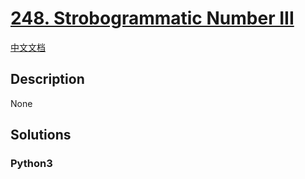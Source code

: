 # [248. Strobogrammatic Number III](https://leetcode.com/problems/strobogrammatic-number-iii)

[中文文档](/leetcode/0200-0299/0248.Strobogrammatic%20Number%20III/README.md)

## Description

None

## Solutions

<!-- tabs:start -->

### **Python3**

```python

```

<!-- tabs:end -->
